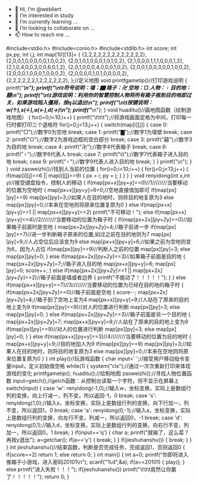 - 👋 Hi, I’m @webliert
- 👀 I’m interested in study
- 🌱 I’m currently learning ...
- 💞️ I’m looking to collaborate on ...
- 📫 How to reach me ...

<!---
webliert/webliert is a ✨ special ✨ repository because its `README.md` (this file) appears on your GitHub profile.
You can click the Preview link to take a look at your changes.
--->
#include<stdio.h>
#include<conio.h>
#include<stdlib.h>
int score;
int px,py;
int i,j;
	int map[10][13]=
	{
		{2,2,2,2,2,2,2,2,2,2,2,2,2},
		{2,0,0,1,0,0,0,0,0,1,0,0,2},
		{2,0,1,0,1,0,0,0,1,0,1,0,2},
		{2,1,0,0,0,1,1,1,0,0,0,1,2},
		{2,1,0,4,0,0,3,0,0,6,0,1,2},
		{2,0,1,0,0,0,4,0,0,0,1,0,2},
		{2,0,0,1,0,0,3,0,0,1,0,0,2},
		{2,0,0,0,1,0,0,0,1,0,0,0,2},
		{2,0,0,0,0,1,0,1,0,0,0,0,2},
		{2,2,2,2,2,2,1,2,2,2,2,2,2},
	};//定义地图
void printfgametip()//打印游戏说明
{
	printf("*************************************************************************\n");
	printf("\n\t符号说明：墙：▇ 箱子：卍 空地：□ 人物：♀ 目的地：囍\n");
	printf("\n\t游戏说明：利用你的智慧控制人物将所有箱子推到目的地即过关，如果游戏陷入僵局，按q以退出\n");
	printf("\n\t按键说明：w(↑),s(↓),a(←),d(→)\n");
	printf("*************************************************************************\n");
}
void huaditu()//画地图函数（绘制游戏地图）
{
	for(i=0;i<10;i++)
	{
		printf("\t\t\t");//将游戏画面定格为中间，打印每一行时都打印三个退格符
		for(j=0;j<13;j++)
		{
			switch(map[i][j])
			{
			case 0:
				printf("□");//数字0为空地
				break;
			case 1:
				printf("▇");//数字1为墙壁
				break;
			case 2:
				printf("○");//数字2为游戏边框的空白部分
				break;
			case 3:
				printf("囍");//数字3为目的地
				break;
			case 4:
				printf("卍");//数字4代表箱子
				break;
			case 6:
				printf("♀");//数字6代表人
				break;
			case 7:
				printf("¤");//数字7代表箱子进入目的地
				break;
			case 9:
				printf("♀");//数字9代表人进入目的地
				break;
			}
		}
		printf("\n");
	}
}
void zaoweizhi()//找到人当前的位置
{
	for(i=0;i<10;i++)
	{
		for(j=0;j<13;j++)
		{
			if(map[i][j]==6 || map[i][j]==9)
			{
				px = i;
				py = j;
			}
		}
	}
}
void renyidong(int x,int y)//接受键盘指令，控制人的移动
{
	if(map[px+x][py+y]==0)//1////////当要移动的位置为空地时
	{
		map[px+x][py+y]=6+0;//空地直接值加即可
		if(map[px][py]==9)
			map[px][py]=3;//如果人在目的地时，则将目的地复原为3
		else
			map[px][py]=0;//本来在空地则将原来位置复原为0
	}
	else if(map[px+x][py+y]==1  || map[px+x][py+y]==2)
		printf("不可移动！");
	else if(map[px+x][py+y]==4)//2////////当要移动的位置为箱子时
	{
		if(map[px+2*x][py+2*y]==0)//如果箱子前面时是空地
		{
			map[px+2*x][py+2*y]=4;//箱子前进一步
			if(map[px][py]==7)//进一步判断箱子原来的位置,如过之前在目的地则为7
				map[px][py]=9;//人占空位后应该变为9
			else
				map[px+x][py+y]=6;//如果之前为空地则变为6，因为人占位
			if(map[px][py]==9)//判断人之前的位置
				map[px][py]=3;
			else
				map[px][py]=0;
		}
		else if(map[px+2*x][py+2*y]==3)//如果箱子前面是目的地
		{
			map[px+2*x][py+2*y]=7;//箱子进入目的地
			map[px+x][py+y]=6;
			map[px][py]=0;
			score++;
		}
		else if(map[px+2*x][py+2*y]==1 || map[px+2*x][py+2*y]==2)//箱子前面是墙或者边界
		{
			printf("不能动了！！！！！");
		}
	}
	else if(map[px+x][py+y]==7)//3////////当要移动的位置为已经在目的地的箱子时
	{
		if(map[px+2*x][py+2*y]==0)//箱子前面是空地
		{
			score--;
			map[px+2*x][py+2*y]=4;//箱子到了空地上变为4
			map[px+x][py+y]=9;//人站在了原来的目的地上变为9
			if(map[px][py]==9)//对人的位置进行判断
				map[px][py]=3;
			else
				map[px][py]=0;
		}
		else if(map[px+2*x][py+2*y]==3)//箱子前面是另一个目的地
		{
			map[px+2*x][py+2*y]=7;
			map[px+x][py+y]=9;//人站在了原来的目的地上变为9
			if(map[px][py]==9)//对人的位置进行判断
				map[px][py]=3;
			else
				map[px][py]=0;
		}
	}
	else if(map[px+x][py+y]==3)//4////////当要移动的位置为目的地时
	{
		map[px+x][py+y]=9;//目的地加人为9
		if(map[px][py]==9)
			map[px][py]=3;//如果人在目的地时，则将目的地复原为3
		else
			map[px][py]=0;//本来在空地则将原来位置复原为0
	}
}
int play()//玩游戏函数
{
	char input=' ';//接受用户移动指令变量input，定义初始值空格
	while(1)
	{
		system("cls");//通过一次次重新打印来体现游戏的变化
		printfgametip();
		huaditu();//绘制地图
		zaoweizhi();//寻找人物位置函数
		input=getch();//getch函数：从控制台读取一个字符，但不显示在屏幕上 
		switch(input)
		{
		case 'w':
			renyidong(-1,0);//输入w，坐标变换，实际上是数组行列的变换，向上行减一，列不变，所以返回-1，0
			break;
		case 's':
			renyidong(1,0);//输入s，坐标变换，实际上是数组行列的变换，向下行加一，列不变，所以返回1，0
			break;
		case 'a':
			renyidong(0,-1);//输入a，坐标变换，实际上是数组行列的变换，向左行不变，列减一，所以返回0，-1
			break;
		case 'd':
			renyidong(0,1);//输入d，坐标变换，实际上是数组行列的变换，向右行不变，列加一，所以返回0，1
			break;
		}
		if(input=='q')
		{
			char a;
			printf("就输了，这么菜？再按y退出");
			a=getchar();
			if(a=='y')
			{
			break;
			}
		}
		if(jieshuhanshu())
	{
		break;
	}
	}
}
int jieshuhanshu()//结束函数，判断是否完成任务，完成返回1，否则返回0
{
	if(score==2)
		return 1;
	else
		return 0;
}
int main()
{
	int a=0;
	printf("你即将进入推箱子小游戏，进入密码20101\n");
	scanf("%d",&a);
	if(a==20101)
	{
		play();
	}
	else 
		printf("进入失败！！！");
	if(jieshuhanshu())
		printf("\t\t\t竟然让你赢了！！！！！");
	return 0;
}
